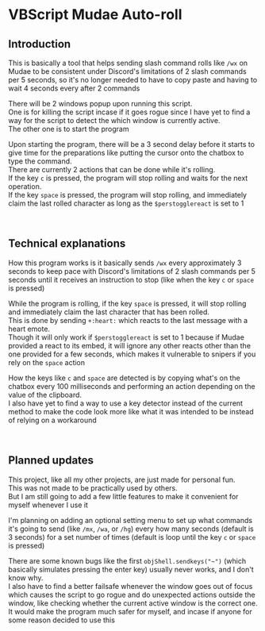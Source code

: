 # VBScript Mudae Auto-roll

## Introduction

This is basically a tool that helps sending slash command rolls like `/wx` on Mudae to be consistent under Discord's limitations of 2 slash commands per 5 seconds, so it's no longer needed to have to copy paste and having to wait 4 seconds every after 2 commands

There will be 2 windows popup upon running this script.\
One is for killing the script incase if it goes rogue since I have yet to find a way for the script to detect the which window is currently active.\
The other one is to start the program

Upon starting the program, there will be a 3 second delay before it starts to give time for the preparations like putting the cursor onto the chatbox to type the command.\
There are currently 2 actions that can be done while it's rolling.\
If the key `c` is pressed, the program will stop rolling and waits for the next operation.\
If the key `space` is pressed, the program will stop rolling, and immediately claim the last rolled character as long as the `$perstogglereact` is set to 1

<br>

## Technical explanations

How this program works is it basically sends `/wx` every approximately 3 seconds to keep pace with Discord's limitations of 2 slash commands per 5 seconds until it receives an instruction to stop (like when the key `c` or `space` is pressed)

While the program is rolling, if the key `space` is pressed, it will stop rolling and immediately claim the last character that has been rolled.\
This is done by sending `+:heart:` which reacts to the last message with a heart emote.\
Though it will only work if `$perstogglereact` is set to 1 because if Mudae provided a react to its embed, it will ignore any other reacts other than the one provided for a few seconds, which makes it vulnerable to snipers if you rely on the `space` action

How the keys like `c` and `space` are detected is by copying what's on the chatbox every 100 milliseconds and performing an action depending on the value of the clipboard.\
I also have yet to find a way to use a key detector instead of the current method to make the code look more like what it was intended to be instead of relying on a workaround

<br>

## Planned updates

This project, like all my other projects, are just made for personal fun.\
This was not made to be practically used by others.\
But I am still going to add a few little features to make it convenient for myself whenever I use it

I'm planning on adding an optional setting menu to set up what commands it's going to send (like `/mx`, `/wa`, or `/hg`) every how many seconds (default is 3 seconds) for a set number of times (default is loop until the key `c` or `space` is pressed)

There are some known bugs like the first `objShell.sendkeys("~")` (which basically simulates pressing the enter key) usually never works, and I don't know why.\
I also have to find a better failsafe whenever the window goes out of focus which causes the script to go rogue and do unexpected actions outside the window, like checking whether the current active window is the correct one.\
It would make the program much safer for myself, and incase if anyone for some reason decided to use this
